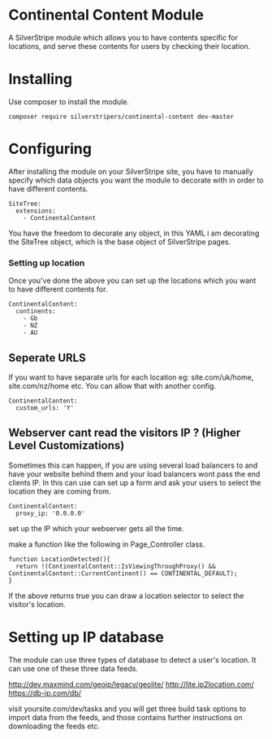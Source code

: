 # Continental Content Module

A SilverStripe module which allows you to have contents specific for locations, and serve these contents for users by checking their location. 

# Installing 

Use composer to install the module. 

`composer require silverstripers/continental-content dev-master`

# Configuring 

After installing the module on your SilverStripe site, you have to manually specify which data objects you want the module to decorate with in order to have different contents. 

```
SiteTree:
  extensions:
    - ContinentalContent
```

You have the freedom to decorate any object, in this YAML i am decorating the SiteTree object, which is the base object of SilverStripe pages. 

### Setting up location

Once you've done the above you can set up the locations which you want to have different contents for. 

```
ContinentalContent:
  continents:
    - Gb
    - NZ
    - AU
```


## Seperate URLS 

If you want to have separate urls for each location eg: site.com/uk/home, site.com/nz/home etc. You can allow that with another config. 

```
ContinentalContent:
  custom_urls: 'Y'
```

## Webserver cant read the visitors IP ? (Higher Level Customizations)

Sometimes this can happen, if you are using several load balancers to and have your website behind them and your load balancers wont pass the end clients IP. In this can use can set up a form and ask your users to select the location they are coming from. 

```
ContinentalContent:
  proxy_ip: '0.0.0.0'
```

set up the IP which your webserver gets all the time. 

make a function like the following in Page_Controller class. 

```
function LocationDetected(){
  return !(ContinentalContent::IsViewingThroughProxy() && ContinentalContent::CurrentContinent() == CONTINENTAL_DEFAULT);
}
```

If the above returns true you can draw a location selector to select the visitor's location. 

# Setting up IP database

The module can use three types of database to detect a user's location. It can use one of these three data feeds. 

http://dev.maxmind.com/geoip/legacy/geolite/
http://lite.ip2location.com/
https://db-ip.com/db/

visit yoursite.com/dev/tasks and you will get three build task options to import data from the feeds, and those contains further instructions on downloading the feeds etc. 





